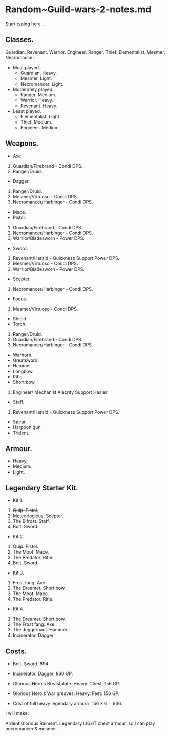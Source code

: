 # Random~Guild-wars-2-notes.md

Start typing here...

## Classes.

Guardian.
Revenant.
Warrior.
Engineer.
Ranger.
Thief.
Elementalist.
Mesmer.
Necromancer.

- Most played.
  - Guardian. Heavy.
  - Mesmer. Light.
  - Necromancer. Light.
- Moderately played.
  - Ranger. Medium.
  - Warrior. Heavy.
  - Revenant. Heavy.
- Least played.
  - Elementalist. Light.
  - Thief. Medium.
  - Engineer. Medium.

## Weapons.
- Axe.
1. Guardian/Firebrand - Condi DPS.
2. Ranger/Druid.
- Dagger.
1. Ranger/Druid.
2. Mesmer/Virtuoso - Condi DPS.
3. Necromancer/Harbinger - Condi DPS.
- Mace.
- Pistol.
1. Guardian/Firebrand - Condi DPS.
2. Necromancer/Harbinger - Condi DPS.
3. Warrior/Bladesworn - Power DPS.
- Sword.
1. Revenant/Herald - Quickness Support Power DPS.
2. Mesmer/Virtuoso - Condi DPS.
3. Warrior/Bladesworn - Power DPS.
- Scepter.
1. Necromancer/Harbinger - Condi DPS.
- Focus.
1. Mesmer/Virtuoso - Condi DPS.
- Shield.
- Torch.
1. Ranger/Druid.
2. Guardian/Firebrand - Condi DPS.
3. Necromancer/Harbinger - Condi DPS.
- Warhorn.
- Greatsword.
- Hammer.
- Longbow.
- Rifle.
- Short bow.
1. Engineer/ Mechanist Alacrity Support Healer
- Staff.
1. Revenant/Herald - Quickness Support Power DPS.
- Spear.
- Harpoon gun.
- Trident.

## Armour.

- Heavy.
- Medium.
- Light.

## Legendary Starter Kit.

- Kit 1.
1. ~~Quip. Pistol.~~
2. Meteorlogicus. Scepter.
3. The Bifrost. Staff.
4. Bolt. Sword.

- Kit 2.
1. Quip. Pistol.
2. The Moot. Mace.
3. The Predator. Rifle.
4. Bolt. Sword.

- Kit 3.
1. Frost fang. Axe.
2. The Dreamer. Short bow.
3. The Moot. Mace.
4. The Predator. Rifle.

- Kit 4.
1. The Dreamer. Short bow.
2. The Frost fang. Axe.
3. The Juggernaut. Hammer.
4. Incinerator. Dagger. 

## Costs.

- Bolt. Sword. 894.
- Incinerator. Dagger. 860 GP.

- Glorious Hero's Breastplate. Heavy. Chest. 156 GP.
- Glorious Hero's War greaves. Heavy. Feet. 156 GP.
- Cost of full heavy legendary armour: 156 × 6 = 936.

I will make:

Ardent Glorious Raiment.
Legendary LIGHT chest armour, so I can play necromancer & mesmer.
